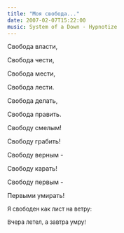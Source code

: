 ```yaml
---
title: "Моя свобода..."
date: 2007-02-07T15:22:00
music: System of a Down - Hypnotize
---
```


<P>Свобода власти,

Свобода чести,

Свобода мести,

Свобода лести.



Свобода делать,

Свобода править.

Свободу смелым!

Свободу грабить!



Свободу верным - 

Свободу карать!

Свободу первым -

Первыми умирать!



<FONT size=-1>Я свободен как лист на ветру:

Вчера летел, а завтра умру!</FONT></P>
